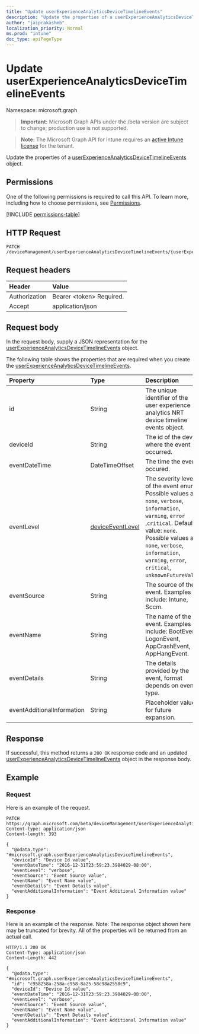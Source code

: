 ```yaml
---
title: "Update userExperienceAnalyticsDeviceTimelineEvents"
description: "Update the properties of a userExperienceAnalyticsDeviceTimelineEvents object."
author: "jaiprakashmb"
localization_priority: Normal
ms.prod: "intune"
doc_type: apiPageType
---
```


# Update userExperienceAnalyticsDeviceTimelineEvents

Namespace: microsoft.graph

> **Important:** Microsoft Graph APIs under the /beta version are subject to change; production use is not supported.

> **Note:** The Microsoft Graph API for Intune requires an [active Intune license](https://go.microsoft.com/fwlink/?linkid=839381) for the tenant.

Update the properties of a [userExperienceAnalyticsDeviceTimelineEvents](../resources/intune-devices-userexperienceanalyticsdevicetimelineevents.md) object.

## Permissions
One of the following permissions is required to call this API. To learn more, including how to choose permissions, see [Permissions](/graph/permissions-reference).

<!-- { "blockType": "permissions", "name": "intune_devices_userexperienceanalyticsdevicetimelineevents_update" } -->
[!INCLUDE [permissions-table](../includes/permissions/intune-devices-userexperienceanalyticsdevicetimelineevents-update-permissions.md)]

## HTTP Request
<!-- {
  "blockType": "ignored"
}
-->
``` http
PATCH /deviceManagement/userExperienceAnalyticsDeviceTimelineEvents/{userExperienceAnalyticsDeviceTimelineEventsId}
```

## Request headers
|Header|Value|
|:---|:---|
|Authorization|Bearer &lt;token&gt; Required.|
|Accept|application/json|

## Request body
In the request body, supply a JSON representation for the [userExperienceAnalyticsDeviceTimelineEvents](../resources/intune-devices-userexperienceanalyticsdevicetimelineevents.md) object.

The following table shows the properties that are required when you create the [userExperienceAnalyticsDeviceTimelineEvents](../resources/intune-devices-userexperienceanalyticsdevicetimelineevents.md).

|Property|Type|Description|
|:---|:---|:---|
|id|String|The unique identifier of the user experience analytics NRT device timeline events object.|
|deviceId|String|The id of the device where the event occurred.|
|eventDateTime|DateTimeOffset|The time the event occured.|
|eventLevel|[deviceEventLevel](../resources/intune-devices-deviceeventlevel.md)|The severity level of the event enum. Possible values are: `none`, `verbose`, `information`, `warning`, `error` ,`critical`. Default value: `none`. Possible values are: `none`, `verbose`, `information`, `warning`, `error`, `critical`, `unknownFutureValue`.|
|eventSource|String|The source of the event. Examples include: Intune, Sccm.|
|eventName|String|The name of the event. Examples include: BootEvent, LogonEvent, AppCrashEvent, AppHangEvent.|
|eventDetails|String|The details provided by the event, format depends on event type.|
|eventAdditionalInformation|String|Placeholder value for future expansion.|



## Response
If successful, this method returns a `200 OK` response code and an updated [userExperienceAnalyticsDeviceTimelineEvents](../resources/intune-devices-userexperienceanalyticsdevicetimelineevents.md) object in the response body.

## Example

### Request
Here is an example of the request.
``` http
PATCH https://graph.microsoft.com/beta/deviceManagement/userExperienceAnalyticsDeviceTimelineEvents/{userExperienceAnalyticsDeviceTimelineEventsId}
Content-type: application/json
Content-length: 393

{
  "@odata.type": "#microsoft.graph.userExperienceAnalyticsDeviceTimelineEvents",
  "deviceId": "Device Id value",
  "eventDateTime": "2016-12-31T23:59:23.3984029-08:00",
  "eventLevel": "verbose",
  "eventSource": "Event Source value",
  "eventName": "Event Name value",
  "eventDetails": "Event Details value",
  "eventAdditionalInformation": "Event Additional Information value"
}
```

### Response
Here is an example of the response. Note: The response object shown here may be truncated for brevity. All of the properties will be returned from an actual call.
``` http
HTTP/1.1 200 OK
Content-Type: application/json
Content-Length: 442

{
  "@odata.type": "#microsoft.graph.userExperienceAnalyticsDeviceTimelineEvents",
  "id": "c958258a-258a-c958-8a25-58c98a2558c9",
  "deviceId": "Device Id value",
  "eventDateTime": "2016-12-31T23:59:23.3984029-08:00",
  "eventLevel": "verbose",
  "eventSource": "Event Source value",
  "eventName": "Event Name value",
  "eventDetails": "Event Details value",
  "eventAdditionalInformation": "Event Additional Information value"
}
```
